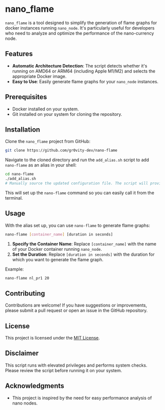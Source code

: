 # nano_flame

`nano_flame` is a tool designed to simplify the generation of flame graphs for docker instances running `nano_node`.
It's particularly useful for developers who need to analyze and optimize the performance of the nano-currency node.

## Features
- **Automatic Architecture Detection**: The script detects whether it's running on AMD64 or ARM64 (including Apple M1/M2) and selects the appropriate Docker image.
- **Easy to Use**: Easily generate flame graphs for your `nano_node` instances.

## Prerequisites
- Docker installed on your system.
- Git installed on your system for cloning the repository.

## Installation
Clone the `nano_flame` project from GitHub:

```bash
git clone https://github.com/gr0vity-dev/nano-flame
```

Navigate to the cloned directory and run the `add_alias.sh` script to add `nano-flame` as an alias in your shell:

```bash
cd nano-flame
./add_alias.sh
# Manually source the updated configuration file. The script will provide the specific command to use.
```

This will set up the `nano-flame` command so you can easily call it from the terminal.

## Usage
With the alias set up, you can use `nano-flame` to generate flame graphs:

```bash
nano-flame [container_name] [duration in seconds]
```

1. **Specify the Container Name**: Replace `[container_name]` with the name of your Docker container running `nano_node`.
2. **Set the Duration**: Replace `[duration in seconds]` with the duration for which you want to generate the flame graph.

Example:
```bash
nano-flame nl_pr1 20
```

## Contributing
Contributions are welcome! If you have suggestions or improvements, please submit a pull request or open an issue in the GitHub repository.

## License
This project is licensed under the [MIT License](LICENSE).

## Disclaimer
This script runs with elevated privileges and performs system checks. Please review the script before running it on your system.

## Acknowledgments
- This project is inspired by the need for easy performance analysis of nano nodes.
